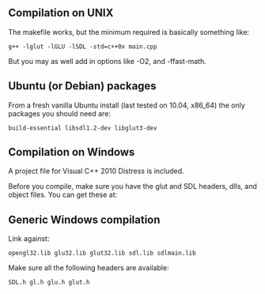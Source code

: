 
Compilation on UNIX
-------------------

The makefile works, but the minimum required is basically something like:

	g++ -lglut -lGLU -lSDL -std=c++0x main.cpp

But you may as well add in options like -O2, and -ffast-math.

Ubuntu (or Debian) packages
---------------------------

From a fresh vanilla Ubuntu install (last tested on 10.04, x86_64) the only packages you should need are:

	build-essential libsdl1.2-dev libglut3-dev

Compilation on Windows
----------------------

A project file for Visual C++ 2010 Distress is included.

Before you compile, make sure you have the glut and SDL headers, dlls, and object files.
You can get these at: 

Generic Windows compilation
---------------------------

Link against:

	opengl32.lib glu32.lib glut32.lib sdl.lib sdlmain.lib

Make sure all the following headers are available:

	SDL.h gl.h glu.h glut.h 

